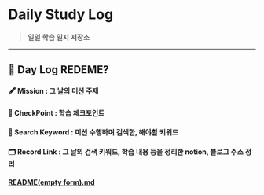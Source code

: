 # __Daily Study Log__
> __일일 학습 일지 저장소__
---
## 🤔 __Day Log REDEME?__
#### 🖋 __Mission__ : 그 날의 미션 주제
#### 📌 __CheckPoint__ : 학습 체크포인트
#### 🔖 __Search Keyword__ : 미션 수행하며 검색한, 해야할 키워드
#### 🗂 __Record Link__ : 그 날의 검색 키워드, 학습 내용 등을 정리한 notion, 블로그 주소 정리
#### [README(empty form).md](README(empty%20form).md)